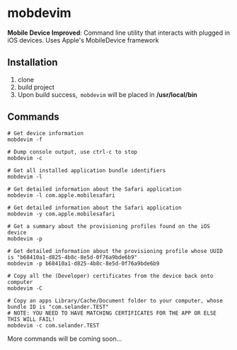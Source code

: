 # mobdevim
**Mobile Device Improved**: Command line utility that interacts with plugged in iOS devices. Uses Apple's MobileDevice framework 



## Installation 

1. clone
2. build project
3. Upon build success,` mobdevim` will be placed in **/usr/local/bin**

## Commands

    # Get device information
    mobdevim -f

    # Dump console output, use ctrl-c to stop
    mobdevim -c 
    
    # Get all installed application bundle identifiers
    mobdevim -l
    
    # Get detailed information about the Safari application
    mobdevim -l com.apple.mobilesafari

    # Get detailed information about the Safari application
    mobdevim -y com.apple.mobilesafari
    
    # Get a summary about the provisioning profiles found on the iOS device
    mobdevim -p
    
    # Get detailed information about the provisioning profile whose UUID is "b68410a1-d825-4b8c-8e5d-0f76a9bde6b9"
    mobdevim -p b68410a1-d825-4b8c-8e5d-0f76a9bde6b9
    
    # Copy all the (Developer) certificates from the device back onto computer
    mobdevim -C
    
    # Copy an apps Library/Cache/Document folder to your computer, whose bundle ID is "com.selander.TEST"
    # NOTE: YOU NEED TO HAVE MATCHING CERTIFICATES FOR THE APP OR ELSE THIS WILL FAIL!
    mobdevim -c com.selander.TEST
    
    
More commands will be coming soon...
